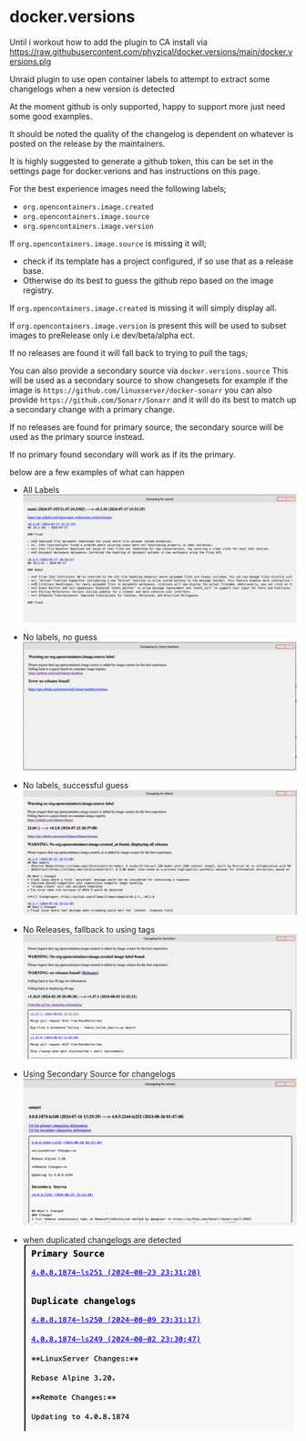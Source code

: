 # docker.versions

Until i workout how to add the plugin to CA install via <https://raw.githubusercontent.com/phyzical/docker.versions/main/docker.versions.plg>

Unraid plugin to use open container labels to attempt to extract some changelogs when a new version is detected

At the moment github is only supported, happy to support more just need some good examples.

It should be noted the quality of the changelog is dependent on whatever is posted on the release by the maintainers.

It is highly suggested to generate a github token, this can be set in the settings page for docker.verions and has instructions on this page.

For the best experience images need the following labels;

* `org.opencontainers.image.created`
* `org.opencontainers.image.source`
* `org.opencontainers.image.version`

If `org.opencontainers.image.source` is missing it will;

* check if its template has a project configured, if so use that as a release base.
* Otherwise do its best to guess the github repo based on the image registry.

If `org.opencontainers.image.created` is missing it will simply display all.

If `org.opencontainers.image.version` is present this will be used to subset images to preRelease only i.e dev/beta/alpha ect.

If no releases are found it will fall back to trying to pull the tags;

You can also provide a secondary source via `docker.versions.source` This will be used as a secondary source to show changesets for example if the image is `https://github.com/linuxserver/docker-sonarr` you can also provide `https://github.com/Sonarr/Sonarr` and it will do its best to match up a secondary change with a primary change.

If no releases are found for primary source, the secondary source will be used as the primary source instead.

If no primary found secondary will work as if its the primary.

below are a few examples of what can happen

* All Labels
![All Labels](images/all.png)

* No labels, no guess
![No labels, no guess](images/none.png)

* No labels, successful guess
![No labels, successful guess](images/semi.png)

* No Releases, fallback to using tags
![No Releases, fallback to using tags](images/tags.png)

* Using Secondary Source for changelogs
![Secondary Source](images/secondary.png)

* when duplicated changelogs are detected
![Duplicated releases](images/duplicated.png)
